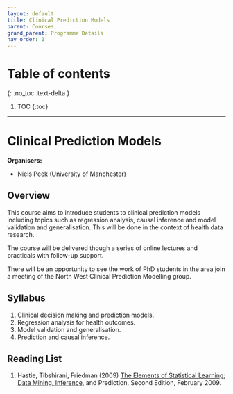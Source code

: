 ```yaml
---
layout: default
title: Clinical Prediction Models
parent: Courses
grand_parent: Programme Details
nav_order: 1
---
```


# Table of contents
{: .no_toc .text-delta }

1. TOC
{:toc}

---

# Clinical Prediction Models

**Organisers:** 

- Niels Peek (University of Manchester)

## Overview

This course aims to introduce students to clinical prediction models including topics such as regression analysis, causal inference and model validation and generalisation. This will be done in the context of health data research.

The course will be delivered though a series of online lectures and practicals with follow-up support.

There will be an opportunity to see the work of PhD students in the area join a meeting of the North West Clinical Prediction Modelling group.

## Syllabus

1. Clinical decision making and prediction models.
2. Regression analysis for health outcomes.
3. Model validation and generalisation.
4. Prediction and causal inference.


## Reading List

1. Hastie, Tibshirani, Friedman (2009) [The Elements of Statistical Learning: Data Mining, Inference](https://web.stanford.edu/~hastie/ElemStatLearn/), and Prediction. Second Edition, February 2009. 
